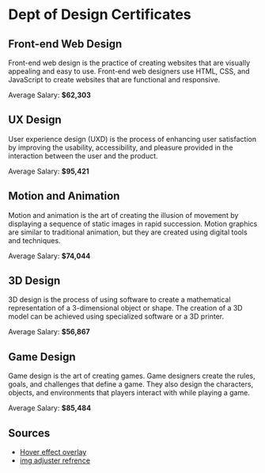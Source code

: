 # Dept of Design Certificates

## Front-end Web Design
Front-end web design is the practice of creating websites that are visually appealing and easy to use. Front-end web designers use HTML, CSS, and JavaScript to create websites that are functional and responsive.

Average Salary: **$62,303**

## UX Design
User experience design (UXD) is the process of enhancing user satisfaction by improving the usability, accessibility, and pleasure provided in the interaction between the user and the product.

Average Salary: **$95,421**

## Motion and Animation
Motion and animation is the art of creating the illusion of movement by displaying a sequence of static images in rapid succession. Motion graphics are similar to traditional animation, but they are created using digital tools and techniques.

Average Salary: **$74,044**

## 3D Design
3D design is the process of using software to create a mathematical representation of a 3-dimensional object or shape. The creation of a 3D model can be achieved using specialized software or a 3D printer.

Average Salary: **$56,867**

## Game Design
Game design is the art of creating games. Game designers create the rules, goals, and challenges that define a game. They also design the characters, objects, and environments that players interact with while playing a game.

Average Salary: **$85,484**

## Sources 
- [Hover effect overlay](https://www.w3schools.com/howto/tryit.asp?filename=tryhow_css_image_overlay_fade)
- [img adjuster refrence](https://codepen.io/whitney-lugo/pen/XWZmeBx)